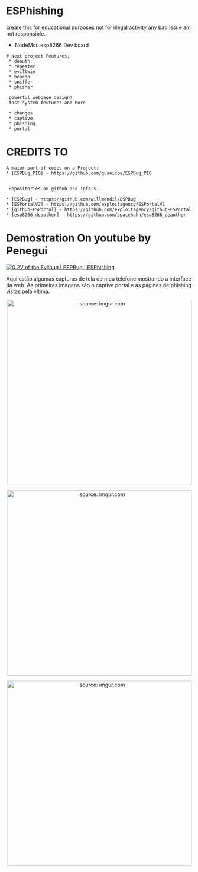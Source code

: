# ESPhishing
 create this for educational purposes not for illegal activity any bad issue am not
 responsible.
 
 * NodeMcu esp8266 Dev board

```
# Next project Feutures,
 * deauth
 * repeater
 * eviltwin
 * beacon
 * sniffer
 * phisher
 
 powerful webpage design!
 fast system feutures and More
 
 * changes
 * captive 
 * phishing 
 * portal
 ```
 

# CREDITS TO
```
A maior part of codes on a Project:
* [ESPBug_PIO] - https://github.com/guanicoe/ESPBug_PIO


 Repositories on github and info's .

* [ESPBug] - https://github.com/willmendil/ESPBug
* [ESPortalV2] - https://github.com/exploitagency/ESPortalV2
* [github-ESPortal] - https://github.com/exploitagency/github-ESPortal
* [esp8266_deauther] - https://github.com/spacehuhn/esp8266_deauther
```

# Demostration On youtube by Penegui

[![0.2V of the Evilbug | ESPBug | ESPhishing](https://i.imgur.com/1QKQ6CX.png)](https://youtu.be/z11nkEvwW4s "Por Que Não Usar Redes Wi-Fi Publicas??? | ESPBug | ESPhishing")

Aqui estão algumas capturas de tela do meu telefone mostrando a interface da web. As primeiras imagens são o captive portal e as páginas de phishing vistas pela vítima.
<p align="center"><img  width="500" src="https://i.imgur.com/yk82H4Z.png" title="source: imgur.com" /></p>
<p align="center"><img  width="500" src="https://i.imgur.com/To2eMjn.png" title="source: imgur.com" /></p>
<p align="center"><img  width="500" src="https://i.imgur.com/yP4Ke8a.png" title="source: imgur.com" /></p>
